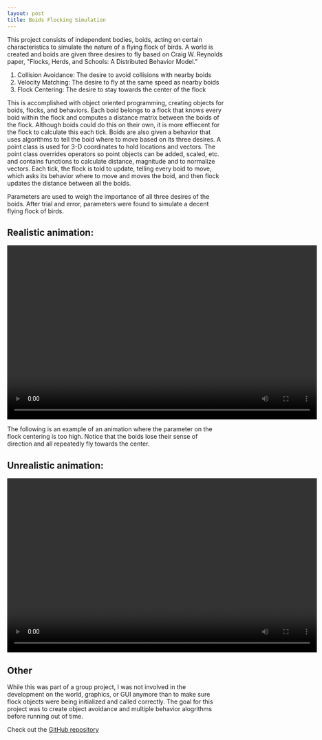 ```yaml
---
layout: post
title: Boids Flocking Simulation
---
```


This project consists of independent bodies, boids, acting on certain characteristics to simulate the nature of a flying flock of birds. A world is created and boids are given three desires to fly based on Craig W. Reynolds paper, "Flocks, Herds, and Schools: A Distributed Behavior Model."

 <ol>
  <li>Collision Avoidance: The desire to avoid collisions with nearby boids</li>
  <li>Velocity Matching: The desire to fly at the same speed as nearby boids</li>
  <li>Flock Centering: The desire to stay towards the center of the flock</li>
</ol> 

This is accomplished with object oriented programming, creating objects for boids, flocks, and behaviors. Each boid belongs to a flock that knows every boid within the flock and computes a distance matrix between the boids of the flock. Although boids could do this on their own, it is more effiecent for the flock to calculate this each tick. Boids are also given a behavior that uses algorithms to tell the boid where to move based on its three desires. A point class is used for 3-D coordinates to hold locations and vectors. The point class overrides operators so point objects can be added, scaled, etc. and contains functions to calculate distance, magnitude and to normalize vectors. Each tick, the flock is told to update, telling every boid to move, which asks its behavior where to move and moves the boid, and then flock updates the distance between all the boids. 

Parameters are used to weigh the importance of all three desires of the boids. After trial and error, parameters were found to simulate a decent flying flock of birds.

<h2>Realistic animation:</h2>
<video width="720" height="405" controls>
  <source src="../static/boid_goodex.mp4" type="video/mp4">
Your browser does not support the video tag.
</video> 

The following is an example of an animation where the parameter on the flock centering is too high. Notice that the boids lose their sense of direction and all repeatedly fly towards the center.

<h2>Unrealistic animation:</h2>
<video width="720" height="405" controls>
  <source src="../static/boid_badex.mp4" type="video/mp4">
Your browser does not support the video tag.
</video> 

<h2>Other</h2>
While this was part of a group project, I was not involved in the development on the world, graphics, or GUI anymore than to make sure flock objects were being initialized and called correctly. The goal for this project was to create object avoidance and multiple behavior alogrithms before running out of time.

<p>Check out the <a href="https://github.com/WSCU/boids" target="_blank">GitHub repository</a></p>
